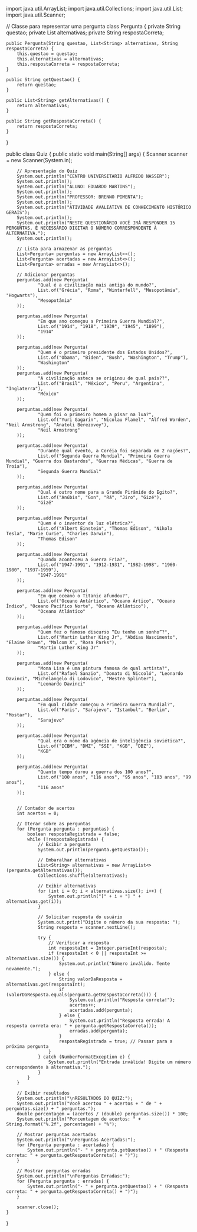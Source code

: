 import java.util.ArrayList;
import java.util.Collections;
import java.util.List;
import java.util.Scanner;

// Classe para representar uma pergunta
class Pergunta {
    private String questao;
    private List<String> alternativas;
    private String respostaCorreta;

    public Pergunta(String questao, List<String> alternativas, String respostaCorreta) {
        this.questao = questao;
        this.alternativas = alternativas;
        this.respostaCorreta = respostaCorreta;
    }

    public String getQuestao() {
        return questao;
    }

    public List<String> getAlternativas() {
        return alternativas;
    }

    public String getRespostaCorreta() {
        return respostaCorreta;
    }
}

public class Quiz {
    public static void main(String[] args) {
        Scanner scanner = new Scanner(System.in);

        // Apresentação do Quiz
        System.out.println("CENTRO UNIVERSITARIO ALFREDO NASSER");
        System.out.println();
        System.out.println("ALUNO: EDUARDO MARTINS");
        System.out.println();
        System.out.println("PROFESSOR: BRENNO PIMENTA");
        System.out.println();
        System.out.println("ATIVIDADE AVALIATIVA DE CONHECIMENTO HISTÓRICO GERAIS");
        System.out.println();
        System.out.println("NESTE QUESTIONÁRIO VOCÊ IRÁ RESPONDER 15 PERGUNTAS. É NECESSÁRIO DIGITAR O NÚMERO CORRESPONDENTE À ALTERNATIVA.");
        System.out.println();

        // Lista para armazenar as perguntas
        List<Pergunta> perguntas = new ArrayList<>();
        List<Pergunta> acertadas = new ArrayList<>();
        List<Pergunta> erradas = new ArrayList<>();

        // Adicionar perguntas
        perguntas.add(new Pergunta(
                "Qual é a civilização mais antiga do mundo?",
                List.of("Grécia", "Roma", "Winterfell", "Mesopotâmia", "Hogwarts"),
                "Mesopotâmia"
        ));

        perguntas.add(new Pergunta(
                "Em que ano começou a Primeira Guerra Mundial?",
                List.of("1914", "1918", "1939", "1945", "1899"),
                "1914"
        ));

        perguntas.add(new Pergunta(
                "Quem é o primeiro presidente dos Estados Unidos?",
                List.of("Obama", "Biden", "Bush", "Washington", "Trump"),
                "Washington"
        ));
        perguntas.add(new Pergunta(
                "A civilização asteca se originou de qual país??",
                List.of("Brasil", "México", "Peru", "Argentina", "Inglaterra"),
                "México"
        ));

        perguntas.add(new Pergunta(
                "Quem foi o primeiro homem a pisar na lua?",
                List.of("Yuri Gagarin", "Nicolau Flamel", "Alfred Worden", "Neil Armstrong", "Anatoli Berezovoy"),
                "Neil Armstrong"
        ));

        perguntas.add(new Pergunta(
                "Durante qual evento, a Coréia foi separada em 2 nações?",
                List.of("Segunda Guerra Mundial", "Primeira Guerra Mundial", "Guerra dos Bastardos", "Guerras Médicas", "Guerra de Troia"),
                "Segunda Guerra Mundial"
        ));

        perguntas.add(new Pergunta(
                "Qual é outro nome para a Grande Pirâmide do Egito?",
                List.of("Anúbis", "Gon", "Rá", "Jiro", "Gizé"),
                "Gizé"
        ));

        perguntas.add(new Pergunta(
                "Quem é o inventor da luz elétrica?",
                List.of("Albert Einstein", "Thomas Edison", "Nikola Tesla", "Marie Curie", "Charles Darwin"),
                "Thomas Edison"
        ));

        perguntas.add(new Pergunta(
                "Quando aconteceu a Guerra Fria?",
                List.of("1947-1991", "1912-1931", "1982-1998", "1960-1980", "1937-1959"),
                "1947-1991"
        ));

        perguntas.add(new Pergunta(
                "Em que oceano o Titanic afundou?",
                List.of("Oceano Antártico", "Oceano Ártico", "Oceano Índico", "Oceano Pacífico Norte", "Oceano Atlântico"),
                "Oceano Atlântico"
        ));

        perguntas.add(new Pergunta(
                "Quem fez o famoso discurso “Eu tenho um sonho”?",
                List.of("Martin Luther King Jr", "Abdias Nascimento", "Elaine Brown", "Malcom X", "Rosa Parks"),
                "Martin Luther King Jr"
        ));

        perguntas.add(new Pergunta(
                "Mona Lisa é uma pintura famosa de qual artista?",
                List.of("Rafael Sanzio", "Donato di Niccoló", "Leonardo Davinci", "Michelangelo di Lodovico", "Mestre Splinter"),
                "Leonardo Davinci"
        ));

        perguntas.add(new Pergunta(
                "Em qual cidade começou a Primeira Guerra Mundial?",
                List.of("Paris", "Sarajevo", "Istambul", "Berlim", "Mostar"),
                "Sarajevo"
        ));

        perguntas.add(new Pergunta(
                "Qual era o nome da agência de inteligência soviética?",
                List.of("ICBM", "DMZ", "SSI", "KGB", "DBZ"),
                "KGB"
        ));

        perguntas.add(new Pergunta(
                "Quanto tempo durou a guerra dos 100 anos?",
                List.of("100 anos", "116 anos", "95 anos", "103 anos", "99 anos"),
                "116 anos"
        ));


        // Contador de acertos
        int acertos = 0;

        // Iterar sobre as perguntas
        for (Pergunta pergunta : perguntas) {
            boolean respostaRegistrada = false;
            while (!respostaRegistrada) {
                // Exibir a pergunta
                System.out.println(pergunta.getQuestao());

                // Embaralhar alternativas
                List<String> alternativas = new ArrayList<>(pergunta.getAlternativas());
                Collections.shuffle(alternativas);

                // Exibir alternativas
                for (int i = 0; i < alternativas.size(); i++) {
                    System.out.println("[" + i + "] " + alternativas.get(i));
                }

                // Solicitar resposta do usuário
                System.out.print("Digite o número da sua resposta: ");
                String resposta = scanner.nextLine();

                try {
                    // Verificar a resposta
                    int respostaInt = Integer.parseInt(resposta);
                    if (respostaInt < 0 || respostaInt >= alternativas.size()) {
                        System.out.println("Número inválido. Tente novamente.");
                    } else {
                        String valorDaResposta = alternativas.get(respostaInt);
                        if (valorDaResposta.equals(pergunta.getRespostaCorreta())) {
                            System.out.println("Resposta correta!");
                            acertos++;
                            acertadas.add(pergunta);
                        } else {
                            System.out.println("Resposta errada! A resposta correta era: " + pergunta.getRespostaCorreta());
                            erradas.add(pergunta);
                        }
                        respostaRegistrada = true; // Passar para a próxima pergunta
                    }
                } catch (NumberFormatException e) {
                    System.out.println("Entrada inválida! Digite um número correspondente à alternativa.");
                }
            }
        }

        // Exibir resultados
        System.out.println("\nRESULTADOS DO QUIZ:");
        System.out.println("Você acertou " + acertos + " de " + perguntas.size() + " perguntas.");
        double porcentagem = (acertos / (double) perguntas.size()) * 100;
        System.out.println("Porcentagem de acertos: " + String.format("%.2f", porcentagem) + "%");

        // Mostrar perguntas acertadas
        System.out.println("\nPerguntas Acertadas:");
        for (Pergunta pergunta : acertadas) {
            System.out.println("- " + pergunta.getQuestao() + " (Resposta correta: " + pergunta.getRespostaCorreta() + ")");
        }

        // Mostrar perguntas erradas
        System.out.println("\nPerguntas Erradas:");
        for (Pergunta pergunta : erradas) {
            System.out.println("- " + pergunta.getQuestao() + " (Resposta correta: " + pergunta.getRespostaCorreta() + ")");
        }

        scanner.close();
    }
}
